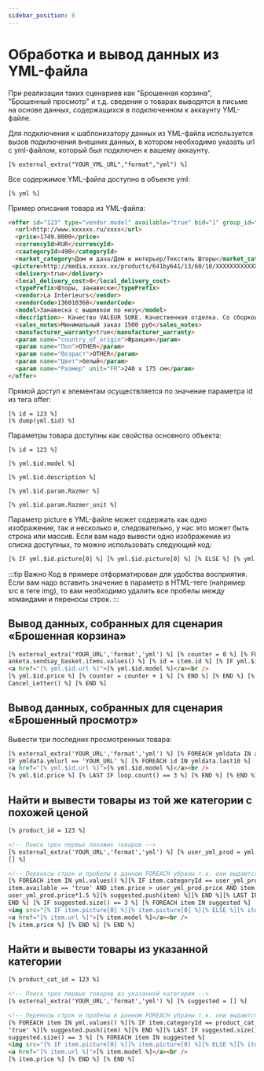 ```yaml
---
sidebar_position: 8
---
```


# Обработка и вывод данных из YML-файла

При реализации таких сценариев как "Брошенная корзина", "Брошенный просмотр" и т.д. сведения о товарах выводятся в письме на основе данных, содержащихся в подключенном к аккаунту YML-файле.

Для подключения к шаблонизатору данных из YML-файла используется вызов подключения внешних данных, в котором необходимо указать url с yml-файлом, который был подключен к вашему аккаунту.

```
[% external_extra("YOUR_YML_URL","format","yml") %]
```

Все содержимое YML-файла доступно в объекте yml:

```
[% yml %]
```

Пример описания товара из YML-файла:

```html
<offer id="123" type="vendor.model" available="true" bid="1" group_id="136010368">
  <url>http://www.xxxxxx.ru/xxxx</url>
  <price>1749.0000</price>
  <currencyId>RUR</currencyId>
  <caategoryId>490</categoryId>
  <market_category>Дом и дача/Дом и интерьер/Текстиль Шторы</market_category>
 <picture>http://media.xxxxx.xx/products/641by641/13/60/10/XXXXXXXXXXXXXX.jpg</picture>
  <delivery>true</delivery>
  <local_delivery_cost>0</local_delivery_cost>
  <typePrefix>Шторы, занавески</typePrefix>
  <vendor>La Interieurs</vendor>
  <vendorCode>136010368</vendorCode>
  <model>Занавеска с вышивкои по низу</model>
  <description>- Качество VALEUR SURE. Качественная отделка. Со сборкои 60 мм (3 варианта высоты). 91% полиэстера, 9% льна. Красивая вышивка по низу. Простои уход: стирка при 40°, не нужно гладить. Расстояние от отделки до низа 30 см (для размеров 240 и 260 см). Размер в см.</description>
  <sales_notes>Минимальный заказ 1500 руб</sales_notes>
  <manufacturer_warranty>true</manufacturer_warranty>
  <param name="country_of_origin">Франция</param>
  <param name="Пол">OTHER</param>
  <param name="Возраст">OTHER</param>
  <param name="Цвет">белый</param>
  <param name="Размер" unit="FR">240 x 175 см</param>
</offer>
```

Прямой доступ к элементам оcуществляется по значение параметра id из тега offer:

```
[% id = 123 %]
[% dump(yml.$id) %]
```

Параметры товара доступны как свойства основного объекта:

```
[% id = 123 %]

[% yml.$id.model %]

[% yml.$id.description %]

[% yml.$id.param.Razmer %]

[% yml.$id.param.Razmer_unit %]
```

Параметр picture в YML-файле может содержать как одно изображение, так и несколько и, следовательно, у нас это может быть строка или массив. Если вам надо вывести одно изображение из списка доступных, то можно использовать следующий код:

```html
[% IF yml.$id.picture[0] %] [% yml.$id.picture[0] %] [% ELSE %] [% yml.$id.picture %] [% END %]
```

:::tip Важно
Код в примере отформатирован для удобства восприятия. Если вам надо вставить значение в параметр в HTML-теге (например src в теге img), то вам необходимо удалить все пробелы между командами и переносы строк.
:::

## Вывод данных, собранных для сценария «Брошенная корзина»

```html
[% external_extra('YOUR_URL','format','yml') %] [% counter = 0 %] [% FOREACH item IN
anketa.sendsay_basket.items.values() %] [% id = item.id %] [% IF yml.$id %]
<a href="[% yml.$id.url %]">[% yml.$id.model %]</a><br />
[% yml.$id.price %] [% counter = counter + 1 %] [% END %] [% END %] [% IF counter == 0 %] [%
Cancel_Letter() %] [% END %]
```

## Вывод данных, собранных для сценария «Брошенный просмотр»

Вывести три последних просмотренных товара:

```html
[% external_extra('YOUR_URL','format','yml') %] [% FOREACH ymldata IN anketa.sendsay_pageviews %] [%
IF ymldata.ymlurl == 'YOUR_URL' %] [% FOREACH id IN ymldata.last10 %]
<a href="[% yml.$id.url %]">[% yml.$id.model %]</a><br />
[% yml.$id.price %] [% LAST IF loop.count() == 3 %] [% END %] [% END %] [% END %]
```

## Найти и вывести товары из той же категории с похожей ценой

```html
[% product_id = 123 %]

<!-- Поиск трех первых похожих товаров -->
[% external_extra('YOUR_URL','format','yml') %] [% user_yml_prod = yml.$product_id %] [% suggested =
[] %]

<!-- Переносы строк и пробелы в данном FOREACH убраны т.к. они выдаются в результирующее письмо увеличивая его размер в разы -->
[% FOREACH item IN yml.values() %][% IF item.categoryId == user_yml_prod.categoryId AND
item.available == 'true' AND item.price > user_yml_prod.price AND item.price <
user_yml_prod.price*1.5 %][% suggested.push(item) %][% END %][% LAST IF suggested.size() == 3 %][%
END %] [% IF suggested.size() == 3 %] [% FOREACH item IN suggested %]
<img src="[% IF item.picture[0] %][% item.picture[0] %][% ELSE %][% item.picture %][% END %]" />
<a href="[% item.url %]">[% item.model %]</a><br />
[% item.price %] [% END %] [% END %]
```

## Найти и вывести товары из указанной категории

```html
[% product_cat_id = 123 %]

<!-- Поиск трех первых товаров из указанной категории -->
[% external_extra('YOUR_URL','format','yml') %] [% suggested = [] %]

<!-- Переносы строк и пробелы в данном FOREACH убраны т.к. они выдаются в результирующее письмо увеличивая его размер в разы -->
[% FOREACH item IN yml.values() %][% IF item.categoryId == product_cat_id AND item.available ==
'true' %][% suggested.push(item) %][% END %][% LAST IF suggested.size() == 3 %][% END %] [% IF
suggested.size() == 3 %] [% FOREACH item IN suggested %]
<img src="[% IF item.picture[0] %][% item.picture[0] %][% ELSE %][% item.picture %][% END %]" />
<a href="[% item.url %]">[% item.model %]</a><br />
[% item.price %] [% END %] [% END %]
```
